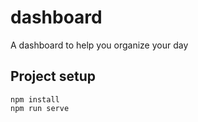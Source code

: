 # dashboard

A dashboard to help you organize your day

## Project setup

```
npm install
npm run serve
```
